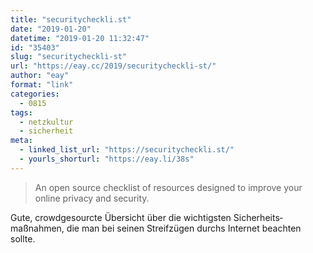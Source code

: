 ```yaml
---
title: "securitycheckli.st"
date: "2019-01-20"
datetime: "2019-01-20 11:32:47"
id: "35403"
slug: "securitycheckli-st"
url: "https://eay.cc/2019/securitycheckli-st/"
author: "eay"
format: "link"
categories:
  - 0815
tags:
  - netzkultur
  - sicherheit
meta:
  - linked_list_url: "https://securitycheckli.st/"
  - yourls_shorturl: "https://eay.li/38s"
---
```


> An open source checklist of resources designed to improve your online privacy and security.

Gute, crowdgesourcte Übersicht über die wichtigsten Sicherheits­maßnahmen, die man bei seinen Streifzügen durchs Internet beachten sollte.
